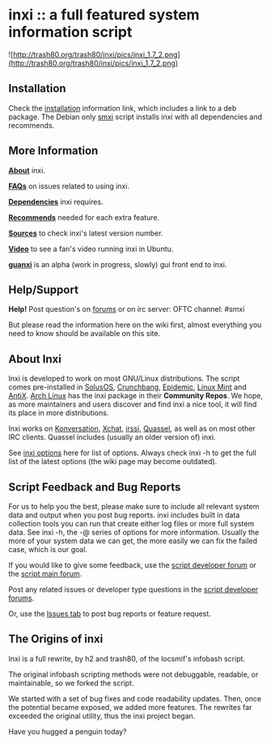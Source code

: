 # inxi :: a full featured system information script #

![http://trash80.org/trash80/inxi/pics/inxi_1.7_2.png](http://trash80.org/trash80/inxi/pics/inxi_1.7_2.png)

## Installation ##

Check the [installation](http://code.google.com/p/inxi/wiki/Installation) information link, which includes a link to a deb package. The Debian only [smxi](http://smxi.org/site/install.htm#inxi) script installs inxi with all dependencies and recommends.

## More Information ##

**[About](http://code.google.com/p/inxi/wiki/About)** inxi.

**[FAQs](http://code.google.com/p/inxi/wiki/inxiFAQs)** on issues related to using inxi.

**[Dependencies](http://code.google.com/p/inxi/wiki/Dependencies)** inxi requires.

**[Recommends](http://code.google.com/p/inxi/wiki/Recommends)** needed for each extra feature.

**[Sources](http://code.google.com/p/inxi/source/browse/trunk/inxi)** to check inxi's latest version number.

**[Video](http://www.youtube.com/watch?v=BN5yipX9vOE&lc)** to see a fan's video running inxi in Ubuntu.

**[guanxi](https://github.com/inxi/guanxi.nw)** is an alpha (work in progress, slowly) gui front end to inxi.
## Help/Support ##

**Help!** Post question's on [forums](http://techpatterns.com/forums/forum-33.html) or on irc server: OFTC channel: #smxi

But please read the information here on the wiki first, almost everything you need to know should be available on this site.

## About Inxi ##

Inxi is developed to work on most GNU/Linux distributions. The script comes pre-installed in [SolusOS](http://solusos.com/), [Crunchbang](http://crunchbanglinux.org/), [Epidemic](http://www.epidemiclinux.org/), [Linux Mint](http://www.linuxmint.com/) and [AntiX](http://antix.mepis.org). [Arch Linux](http://www.archlinux.org/packages/community/any/inxi/) has the inxi package in their **Community Repos**.  We hope, as more maintainers and users discover and find inxi a nice tool, it will find its place in more distributions.

Inxi works on [Konversation](http://konversation.kde.org/), [Xchat](http://xchat.org/), [irssi](http://irssi.org/), [Quassel](http://quassel-irc.org/), as well as on most other IRC clients.  Quassel includes (usually an older version of) inxi.

See [inxi options](http://code.google.com/p/inxi/wiki/inxi) here for list of options.  Always check inxi -h to get the full list of the latest options (the wiki page may become outdated).

## Script Feedback and Bug Reports ##

For us to help you the best, please make sure to include all relevant system data and output when you post bug reports. inxi includes built in data collection tools you can run that create either log files or more full system data. See inxi -h, the -@ series of options for more information. Usually the more of your system data we can get, the more easily we can fix the failed case, which is our goal.

If you would like to give some feedback, use the [script developer forum](http://techpatterns.com/forums/about1131.html) or the [script main forum](http://techpatterns.com/forums/about1133.html).

Post any related issues or developer type questions in the [script developer forums](http://techpatterns.com/forums/forum-32.html).

Or, use the [Issues tab](http://code.google.com/p/inxi/issues/list) to post bug reports or feature request.

## The Origins of inxi ##

Inxi is a full rewrite, by h2 and trash80, of the locsmif's infobash script.

The original infobash scripting methods were not debuggable, readable, or maintainable, so we forked the script.

We started with a set of bug fixes and code readability updates. Then, once the potential became exposed, we added more features.  The rewrites far exceeded the original utility, thus the inxi project began.

Have you hugged a penguin today?